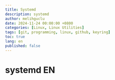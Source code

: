 ```yaml
---
title: Systemd
description: systemd
author: melihguclu
date: 2024-11-24 00:00:00 +0800
categories: [Linux, Linux Utilities]
tags: [git, programming, linux, github, keyring]
toc: true
lang: en
published: false
---
```


# systemd EN
